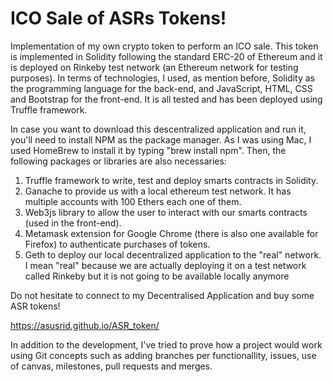 # ICO Sale of ASRs Tokens!
 
Implementation of my own crypto token to perform an ICO sale. This token is implemented in Solidity following the standard ERC-20 of Ethereum and it is deployed on Rinkeby test network (an Ethereum network for testing purposes). In terms of technologies, I used, as mention before, Solidity as the programming language for the back-end, and JavaScript, HTML, CSS and Bootstrap for the front-end. It is all tested and has been deployed using Truffle framework. 

In case you want to download this descentralized application and run it, you'll need to install NPM as the package manager. As I was using Mac, I used HomeBrew to install it by typing "brew install npm". Then, the following packages or libraries are also necessaries:

1. Truffle framework to write, test and deploy smarts contracts in Solidity.
2. Ganache to provide us with a local ethereum test network. It has multiple accounts with 100 Ethers each one of them.
3. Web3js library to allow the user to interact with our smarts contracts (used in the front-end).
4. Metamask extension for Google Chrome (there is also one available for Firefox) to authenticate purchases of tokens.
5. Geth to deploy our local decentralized application to the "real" network. I mean "real" because we are actually deploying it on a test network called Rinkeby but it is not going to be available locally anymore

Do not hesitate to connect to my Decentralised Application and buy some ASR tokens!

https://asusrid.github.io/ASR_token/

In addition to the development, I've tried to prove how a project would work using Git concepts such as adding branches per functionallity, issues, use of canvas, milestones, pull requests and merges.
